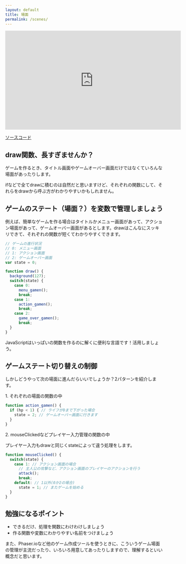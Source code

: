 ```yaml
---
layout: default
title: 場面
permalink: /scenes/
---
```

<div class="youtube-video-container">
  <iframe
    width="560"
    height="315"
    src="https://www.youtube.com/embed/uYNOy7TqGbE"
    frameborder="0"
    allow="accelerometer; autoplay; encrypted-media; gyroscope; picture-in-picture"
    allowfullscreen
  ></iframe>
</div>

[ソースコード](sketch)

## draw関数、長すぎませんか？

ゲームを作るとき、タイトル画面やゲームオーバー画面だけではなくていろんな場面があったりします。

ifなどで全てdrawに積むのは自然だと思いますけど、それぞれの関数にして、それらをdrawから呼ぶ方がわかりやすいかもしれません。

## ゲームのステート（場面？）を変数で管理しましょう

例えば、簡単なゲームを作る場合はタイトルかメニュー画面があって、アクション場面があって、ゲームオーバー画面があるとします。drawはこんなにスッキリできて、それぞれの関数が短くてわかりやすくできます。

```js
// ゲームの進行状況
// 0: メニュー画面
// 1: アクション画面
// 2: ゲームオーバー画面
var state = 0;

function draw() {
  background(127);
  switch(state) {
    case 0:
      menu_gamen();
      break;
    case 1:
      action_gamen();
      break;
    case 2:
      game_over_gamen();
      break;
  }
}
```

JavaScriptはいっぱいの関数を作るのに解くに便利な言語です！活用しましょう。

## ゲームステート切り替えの制御

しかしどうやって次の場面に進んだらいいでしょうか？2パターンを紹介します。


1\. それぞれの場面の関数の中

```js
function action_gamen() {
  if (hp < 1) { // ライフが0まで下がった場合
    state = 2; // ゲームオーバー画面に行きます
  }
}
```

2\. mouseClickedなどプレイヤー入力管理の関数の中

プレイヤー入力もdrawと同じくstateによって違う処理をします。

```js
function mouseClicked() {
  switch(state) {
    case 1: // アクション画面の場合
      // 主人公の攻撃など、アクション画面のプレイヤーのアクションを行う
      attack();
      break;
    default: // 1以外(0か2の場合)
      state = 1; // またゲームを始める
  }
}
```

## 勉強になるポイント

- できるだけ、処理を関数にわけわけしましょう
- 作る関数や変数にわかりやすい名前をつけましょう

また、Phaser.ioなど他のゲーム作成ツールを使うときに、こういうゲーム場面の管理が主流だったり、いろいろ用意してあったりしますので、理解するといい概念だと思います。
